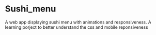 # Sushi_menu
A web app displaying sushi menu with animations and responsiveness.
A learning porject to better understand the css and mobile reponsiveness
